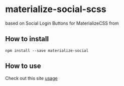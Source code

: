 # materialize-social-scss
based on Social Login Buttons for MaterializeCSS from


How to install
-------------

```
npm install --save materialize-social
```


How to use
--------

Check out this site [usage](https://terrymooreii.github.io/materialize-social/)
